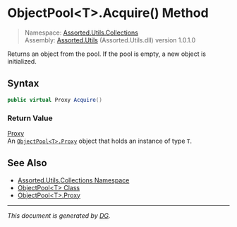 ﻿# ObjectPool\<T>.Acquire() Method

> Namespace: [Assorted.Utils.Collections](index.md#assortedutilscollections-namespace)\
> Assembly: [Assorted.Utils](index.md) (Assorted.Utils.dll) version 1.0.1.0

Returns an object from the pool. If the pool is empty, a new object is initialized.

## Syntax

```csharp
public virtual Proxy Acquire()
```

### Return Value

[Proxy](Assorted.Utils.Collections.ObjectPool-1.Proxy.md)\
An [`ObjectPool<T>.Proxy`](Assorted.Utils.Collections.ObjectPool-1.Proxy.md) object that holds an instance of type `T`.

## See Also

- [Assorted.Utils.Collections Namespace](index.md#assortedutilscollections-namespace)
- [ObjectPool\<T> Class](Assorted.Utils.Collections.ObjectPool-1.md)
- [ObjectPool\<T>.Proxy](Assorted.Utils.Collections.ObjectPool-1.Proxy.md)

---

_This document is generated by [DG](https://github.com/Khojasteh/dg)._
